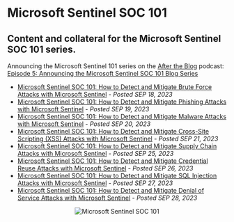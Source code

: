 # Microsoft Sentinel SOC 101<br>
## Content and collateral for the Microsoft Sentinel SOC 101 series.

Announcing the Microsoft Sentinel 101 series on the <a href="https://rodtrent.substack.com/podcast" target="_blank">After the Blog</a> podcast: <a href="https://rodtrent.substack.com/p/episode-5-announcing-the-microsoft#details" target="_blank">Episode 5: Announcing the Microsoft Sentinel SOC 101 Blog Series</a>

* <a href="https://rodtrent.substack.com/p/microsoft-sentinel-soc-101-how-to" target="_blank">Microsoft Sentinel SOC 101: How to Detect and Mitigate Brute Force Attacks with Microsoft Sentinel</a> - <i>Posted SEP 18, 2023</i>
* <a href="https://rodtrent.substack.com/p/microsoft-sentinel-soc-101-how-to-443" target="_blank">Microsoft Sentinel SOC 101: How to Detect and Mitigate Phishing Attacks with Microsoft Sentinel</a> - <i>Posted SEP 19, 2023</i>
* <a href="https://rodtrent.substack.com/p/microsoft-sentinel-soc-101-how-to-321" target="_blank">Microsoft Sentinel SOC 101: How to Detect and Mitigate Malware Attacks with Microsoft Sentinel</a> - <i>Posted SEP 20, 2023</i>
* <a href="https://rodtrent.substack.com/p/microsoft-sentinel-soc-101-how-to-658" target="_blank">Microsoft Sentinel SOC 101: How to Detect and Mitigate Cross-Site Scripting (XSS) Attacks with Microsoft Sentinel</a> - <i>Posted SEP 21, 2023</i>
* <a href="https://rodtrent.substack.com/p/microsoft-sentinel-soc-101-how-to-f83" target="_blank">Microsoft Sentinel SOC 101: How to Detect and Mitigate Supply Chain Attacks with Microsoft Sentinel</a> - <i>Posted SEP 25, 2023</i>
* <a href="https://rodtrent.substack.com/p/microsoft-sentinel-soc-101-how-to-5ab" target="_blank">Microsoft Sentinel SOC 101: How to Detect and Mitigate Credential Reuse Attacks with Microsoft Sentinel</a> - <i>Posted SEP 26, 2023</i>
* <a href="https://rodtrent.substack.com/p/microsoft-sentinel-soc-101-how-to-28a" target="_blank">Microsoft Sentinel SOC 101: How to Detect and Mitigate SQL Injection Attacks with Microsoft Sentinel</a> - <i>Posted SEP 27, 2023</i>
* <a href="https://rodtrent.substack.com/p/microsoft-sentinel-soc-101-how-to-8be" target="_blank">Microsoft Sentinel SOC 101: How to Detect and Mitigate Denial of Service Attacks with Microsoft Sentinel</a> - <i>Posted SEP 28, 2023</i>

<p align="center"><img src="https://github.com/rod-trent/Sentinel-SOC-101/blob/main/Images/sentinelsocsmall.jpeg?raw=true" alt="Microsoft Sentinel SOC 101"></center></p>
